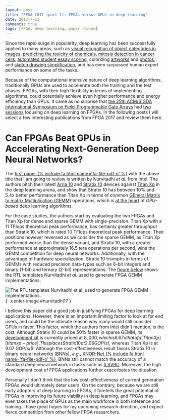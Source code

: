 ```yaml
---
layout: post
title: "FPGA 2017 (part 1): FPGAs versus GPUs in deep learning"
date: 2017-7-13
comments: true
tags: [FPGA, deep learning, paper review]
---
```


Since the rapid surge in popularity, deep learning has been successfully
applied to many areas, such as [visual recognition of object categories in
images][ilsvrc], [predicting the toxicity of chemicals][toxicity], [mitosis
detection in cancer cells][mitosis], [automated student essay scoring][aes],
colorizing [artworks][color-manga] and [photos][color-photo], and [sketch
drawing simplification][sketch], and has even surpassed human
expert performance on some of the tasks.

Because of the computational intensive nature of deep learning algorithms,
traditionally GPUs are used to accelerate both the training and the test
phases.  FPGAs, with their high flexibility in terms of implementing
algorithms, could potentially achieve even higher performance and energy
efficiency than GPUs.  It came as no surprise that [the 25th ACM/SIGDA
International Symposium on Field-Programmable Gate Arrays][fpga2017] had
[two sessions][fpga2017-program] focusing on deep learning on FPGAs.  In the
following posts I will select a few interesting publications from FPGA 2017 and
review them here.

# Can FPGAs Beat GPUs in Accelerating Next-Generation Deep Neural Networks?

The [first paper {% include fa.html name='fa-file-pdf-o' %}][nurvitadhi17] with
the above title that I am going to review is written by Nurvitadhi *et al.*
from Intel.  The authors pitch their latest [Arria 10][arria10] and [Stratix
10][stratix10] devices against [Titan Xp][titanxp] in the deep learning arena,
and show that Stratix 10 has between 10% and 5.4x better performance than Titan
Xp in terms of common [GEneral Matrix to matrix Multiplication (GEMM)][gemm]
operations, which is [at the heart][warden15] of *GPU-based* deep learning
algorithms.

For the case studies, the authors start by evaluating the two FPGAs and Titan
Xp for dense and sparse GEMM with single-precision.  Titan Xp with a 11 TFlops
theoretical peak performance, has certainly greater throughput than Stratix 10,
which is rated 10 TFlops theoretical peak performance.  Their positions however
reversed as we consider the sparse GEMM, as Titan Xp performed worse than the
dense variant, and Stratix 10, with a greater performance at approximately
16.5 tera operations per second, wins the GEMM competition for deep neural
networks.  Additionally, with the advantage of hardware specialization, Stratix
10 triumphs in terms of GEMMs with reduced precision data-types such as 6-bit
integers and binary (1-bit) and ternary (2-bit) representations.  The [figure
below](#nurvitadhi17) shows the RTL templates Nurvitadhi *et al.* used to
generate FPGA GEMM implementations.

![The RTL templates Nurvitadhi *et al.* used to generate FPGA GEMM
implementations.](/assets/images/nurvitadhi17.png){:
.center-image #nurvitadhi17 }

I believe this paper did a good job in justifying FPGAs for deep learning
applications.  However, there is an important limiting factor to look at for
end users, and could be the ultimate reason why many would still consider
GPUs in favor.  This factor, which the authors from Intel didn't mention,
is the cost.  Although Stratix 10 could be 50% faster in sparse GEMM, its
[development kit][stratix10-devkit] is currently priced at $8,000, which is
6.67x that of a [Titan Xp][titanxp-price].  This places Stratix 10 at 2.06
GOP/s/$, whereas Titan Xp is at 9.07 GOP/s/$!  Although the cost-effectiveness
result favors Stratix 10 in binary neural networks (BNNs), *e.g.*, [XNOR-Net {%
include fa.html name='fa-file-pdf-o' %}][xnor-net], BNNs still cannot match the
accuracy of a standard deep neural network in tasks such as [ILSVRC][ilsvrc].
Moreover, the high development cost of FPGA applications further exacerbates
the situation.

Personally I don't think that the low cost-effectiveness of current generation
FPGAs would ultimately deter users.  On the contrary, because we are still
early adopters of deep learning in FPGAs, it foretells the great potential of
FPGAs in improving its future viability in deep learning, and FPGAs may even
takes the place of GPUs as the main workforce in both inference and training.
I have great hopes for my upcoming research direction, and expect fierce
competition from other fellow FPGA researchers.


[ilsvrc]: http://www.image-net.org/challenges/LSVRC/
[toxicity]: http://www.nature.com/nbt/journal/v33/n9/full/nbt.3299.html
[mitosis]: http://people.idsia.ch/~ciresan/data/isbi2014.pdf
[aes]: https://www.kaggle.com/c/asap-aes
[color-manga]: http://kvfrans.com/coloring-and-shading-line-art-automatically-through-conditional-gans/
[color-photo]: http://richzhang.github.io/colorization/
[sketch]: http://hi.cs.waseda.ac.jp/~esimo/en/research/sketch/
[fpga2017]: http://isfpga.org/
[fpga2017-program]: http://isfpga.org/program.html
[arria10]: https://www.altera.com/products/fpga/arria-series/arria-10/overview.html
[stratix10]: https://www.altera.com/products/fpga/stratix-series/stratix-10/overview.html
[titanxp]: https://www.nvidia.com/en-us/geforce/products/10series/titan-xp/
[nurvitadhi17]: http://jaewoong.org/pubs/fpga17-next-generation-dnns.pdf
[gemm]: https://en.wikipedia.org/wiki/Basic_Linear_Algebra_Subprograms#Level_3
[warden15]: https://petewarden.com/2015/04/20/why-gemm-is-at-the-heart-of-deep-learning/
[stratix10-devkit]: https://www.altera.com/products/boards_and_kits/dev-kits/altera/kit-s10-fpga.html
[titanxp-price]: https://www.nvidia.com/en-us/geforce/products/10series/geforce-store/
[xnor-net]: https://arxiv.org/pdf/1603.05279.pdf
